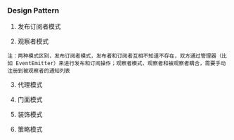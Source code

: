 ### Design Pattern

1. 发布订阅者模式


2. 观察者模式

  `注：两种模式区别，发布订阅者模式，发布者和订阅者互相不知道不存在，双方通过管理器（比如 EventEmitter）来进行发布和订阅操作；观察者模式，观察者和被观察者耦合，需要手动注册到被观察者的通知列表`

3. 代理模式

4. 门面模式

5. 装饰模式

6. 策略模式

